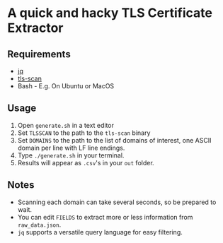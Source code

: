 # A quick and hacky TLS Certificate Extractor 

## Requirements

* [jq](https://stedolan.github.io/jq/)
* [tls-scan](https://github.com/prbinu/tls-scan)
* Bash - E.g. On Ubuntu or MacOS

## Usage

1. Open `generate.sh` in a text editor
2. Set `TLSSCAN` to the path to the `tls-scan` binary
3. Set `DOMAINS` to the path to the list of domains of interest, one ASCII domain per line with LF line endings. 
4. Type `./generate.sh` in your terminal. 
5. Results will appear as `.csv`'s in your `out` folder. 

## Notes

* Scanning each domain can take several seconds, so be prepared to wait. 
* You can edit `FIELDS` to extract more or less information from `raw_data.json`. 
* `jq` supports a versatile query language for easy filtering. 
